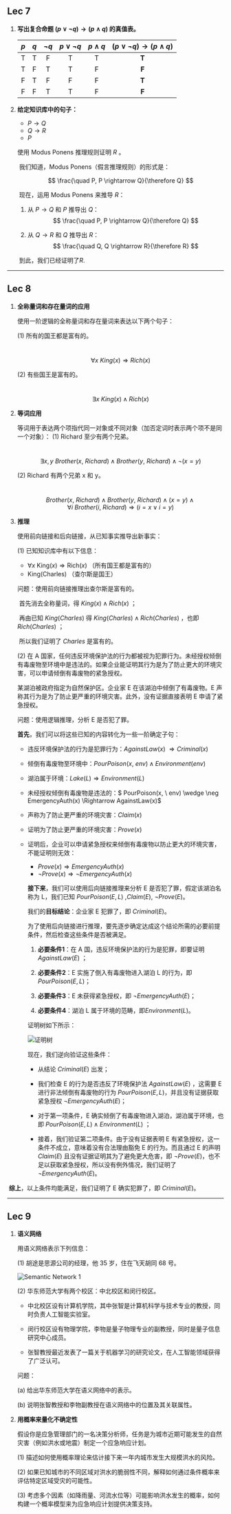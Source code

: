 ## Lec 7
1. **写出复合命题 $(p \lor \neg q) \rightarrow (p \land q)$ 的真值表。**

    | $p$ | $q$ | $\neg q$ | $p \lor \neg q$ | $p \land q$ | **$(p \lor \neg q) \rightarrow (p \land q)$** |
    |:---:|:---:|:-------:|:------------:|:---------:|:--------------------------------------:|
    |  T  |  T  |    F    |      T       |     T     |                  **T**                     |
    |  T  |  F  |    T    |      T       |     F     |                  **F**                     |
    |  F  |  T  |    F    |      F       |     F     |                  **T**                     |
    |  F  |  F  |    T    |      T       |     F     |                  **F**                     |

    

2. **给定知识库中的句子：**
   
    -  $P \rightarrow Q$ 
    -  $Q \rightarrow R$
    -  $P$
    
    使用 Modus Ponens 推理规则证明 $R$ 。
    
    
    
    ​	我们知道，Modus Ponens（假言推理规则）的形式是：
    
    $$
    \frac{\quad P, P \rightarrow Q}{\therefore Q}
    $$
    
    ​	现在，运用 Modus Ponens 来推导 $R$：
    
    1. 从 $P \rightarrow Q$ 和 $P$ 推导出 $Q$：
    $$
    \frac{\quad P, P \rightarrow Q}{\therefore Q}
    $$
    
    2. 从 $Q \rightarrow R$ 和 $Q$ 推导出 $R$：
    $$
    \frac{\quad Q, Q \rightarrow R}{\therefore R}
    $$
    
    ​	到此，我们已经证明了$R$.
    

---

## Lec 8

1. **全称量词和存在量词的应用**

    使用一阶逻辑的全称量词和存在量词来表达以下两个句子：

    (1) 所有的国王都是富有的。

    ​	$$ \forall x \ King(x) \Rightarrow Rich(x) $$

    

    (2) 有些国王是富有的。

    ​	$$\exists x \ King(x) \wedge Rich(x) $$
    
    


2. **等词应用**

    等词用于表达两个项指代同一对象或不同对象（加否定词时表示两个项不是同一个对象）：
    (1) Richard 至少有两个兄弟。

    ​	$$\exists x,y \ Brother(x, \ Richard) \wedge Brother(y, \ Richard) \wedge \neg (x = y)$$

    

    (2) Richard 有两个兄弟 x 和 y。

    ​	$$ Brother(x, \ Richard) \wedge Brother(y, \ Richard) \wedge (x = y) \wedge \forall i \ Brother(i, \ Richard ) \Rightarrow (i=x \vee i=y) $$

    

3. **推理**

    使用前向链接和后向链接，从已知事实推导出新事实：

    (1) 已知知识库中有以下信息：
    - $\forall x \ \text{King}(x) \Rightarrow \text{Rich}(x)$ （所有国王都是富有的）
    - $\text{King(Charles)}$ （查尔斯是国王）
      
    
    问题：使用前向链接推理出查尔斯是富有的。
    
    ​	首先消去全称量词，得 $King(x) \wedge Rich(x)$ ；
    
    ​	再由已知 $King(Charles)$ 得 $King(Charles) \wedge Rich(Charles)$ ，也即 $Rich(Charles)$ ；
    
    ​	所以我们证明了 *Charles* 是富有的。
    
    
    
    (2) 在 A 国家，任何违反环境保护法的行为都被视为犯罪行为。未经授权倾倒有毒废物至环境中是违法的。如果企业能证明其行为是为了防止更大的环境灾害，可以申请倾倒有毒废物的紧急授权。
    
    某湖泊被政府指定为自然保护区。企业家 E 在该湖泊中倾倒了有毒废物。E 声称其行为是为了防止更严重的环境灾害。此外，没有证据直接表明 E 申请了紧急授权。
    
    问题：使用逻辑推理，分析 E 是否犯了罪。
    
    
    
     ​	**首先**，我们可以将这些已知的内容转化为一些一阶确定子句：
	
	
	- 违反环境保护法的行为是犯罪行为：$AgainstLaw(x) \ \Rightarrow Criminal(x)$
	
	- 倾倒有毒废物至环境中：$PourPoison(x, \ env) \wedge Environment(env)$
	
	- 湖泊属于环境：$Lake(L) \Rightarrow Environment(L)$
    
    - 未经授权倾倒有毒废物是违法的：$ PourPoison(x, \ env) \wedge \neg EmergencyAuth(x) \Rightarrow AgainstLaw(x)$
    
    - 声称为了防止更严重的环境灾害：$Claim(x)$
    
    - 证明为了防止更严重的环境灾害：$Prove(x)$
    
    - 证明后，企业可以申请紧急授权来倾倒有毒废物以防止更大的环境灾害，不能证明则无效：
    
    
      - $Prove(x) \Rightarrow EmergencyAuth(x)$
      - $\neg Prove(x) \Rightarrow \neg EmergencyAuth(x)$
    
      
    
      **接下来**，我们可以使用后向链接推理来分析 E 是否犯了罪，假定该湖泊名称为 L，我们已知 $PourPoison(E,L)$ ,$Claim(E)$, $\neg Prove(E)$。
    
      我们的**目标结论**：企业家 E 犯罪了，即 $Criminal(E)$。
    
      为了使用后向链接进行推理，要先逐步确定达成这个结论所需的必要前提条件，然后检查这些条件是否被满足。
    
      1. **必要条件1**：在 A 国，违反环境保护法的行为是犯罪，即要证明 $AgainstLaw(E)$ ；
    
      2. **必要条件2**：E 实施了倒入有毒废物进入湖泊 L 的行为，即 $PourPoison(E,L)$；
    
      3. **必要条件3**：E 未获得紧急授权，即 $\neg EmergencyAuth(E)$；
    
      4. **必要条件4**：湖泊 L 属于环境的范畴，即$Environment(L)$。
    
		证明树如下所示：
    
         ![证明树](https://raw.githubusercontent.com/Jinbao2333/AIFundamentals2024/9249154ea44aa5d6507beb175f3341b0f88216a4/Assignment2/B_Chaining.svg)
    
      现在，我们逆向验证这些条件：
    
      - 从结论 $Criminal(E)$ 出发；
    
      - 我们检查 E 的行为是否违反了环境保护法 $AgainstLaw(E)$ ，这需要 E 进行非法倾倒有毒废物的行为 $PourPoison(E,L)$，并且没有证据获取紧急授权 $\neg EmergencyAuth(E)$；
    
      - 对于第一项条件，E 确实倾倒了有毒废物进入湖泊，湖泊属于环境，也即 $PourPoison(E,L) \wedge Environment(L)$ ；
    
      - 接着，我们验证第二项条件。由于没有证据表明 E 有紧急授权，这一条件不成立，意味着没有合法理由豁免 E 的行为。而且通过 E 的声明 $Claim(E)$ 且没有证据证明其为了避免更大危害，即  $\neg Prove(E)$，也不足以获取紧急授权，所以没有例外情况，我们证明了 $\neg EmergencyAuth(E)$。
    

​		**综上**，以上条件均能满足，我们证明了 E 确实犯罪了，即 $Criminal(E)$。

---

## Lec 9
1. **语义网络**

    用语义网络表示下列信息：

    (1) 胡途是思源公司的经理，他 35 岁，住在飞天胡同 68 号。
    
    
    
    ![Semantic Network 1](https://raw.githubusercontent.com/Jinbao2333/AIFundamentals2024/1321232ac9a66aa92318144c30e8ad3b7471e89a/Assignment2/sem_net1.svg)
    
    
    
    (2) 华东师范大学有两个校区：中北校区和闵行校区。
     - 中北校区设有计算机学院，其中张智是计算机科学与技术专业的教授，同时负责人工智能实验室。

     - 闵行校区设有物理学院，李物是量子物理专业的副教授，同时是量子信息研究中心成员。
    
     - 张智教授最近发表了一篇关于机器学习的研究论文，在人工智能领域获得了广泛认可。
    
    问题：
    
    (a) 给出华东师范大学在语义网络中的表示。
    
    
    
    (b) 说明张智教授和李物副教授在语义网络中的位置及其关联属性。


2. **用概率来量化不确定性**

    假设你是应急管理部门的一名决策分析师，任务是为城市近期可能发生的自然灾害（例如洪水或地震）制定一个应急响应计划。

    (1) 描述如何使用概率理论来估计接下来一年内城市发生大规模洪水的风险。

    (2) 如果已知城市的不同区域对洪水的脆弱性不同，解释如何通过条件概率来评估特定区域受灾的可能性。

    (3) 考虑多个因素（如降雨量、河流水位等）可能影响洪水发生的概率，如何构建一个概率模型来为应急响应计划提供决策支持。
